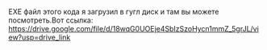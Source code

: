 EXE файл этого кода я загрузил в гугл диск и там вы можете посмотреть.Вот ссылка:
https://drive.google.com/file/d/18wqG0UOEje4SbIzSzoHycn1mmZ_5grJL/view?usp=drive_link

